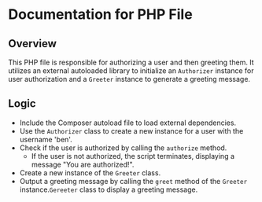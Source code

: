 # Documentation for PHP File

## Overview
This PHP file is responsible for authorizing a user and then greeting them. It utilizes an external autoloaded library to initialize an `Authorizer` instance for user authorization and a `Greeter` instance to generate a greeting message.

## Logic
- Include the Composer autoload file to load external dependencies.
- Use the `Authorizer` class to create a new instance for a user with the username 'ben'.
- Check if the user is authorized by calling the `authorize` method.
  - If the user is not authorized, the script terminates, displaying a message "You are authorized!".
- Create a new instance of the `Greeter` class.
- Output a greeting message by calling the `greet` method of the `Greeter` instance.`Gereeter` class to display a greeting message.